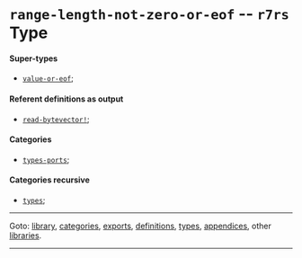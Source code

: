 

<a id='type__r7rs__range-length-not-zero-or-eof'></a>

# `range-length-not-zero-or-eof` -- `r7rs` Type


<a id='type__r7rs__range-length-not-zero-or-eof__super-types'></a>

#### Super-types

 * [`value-or-eof`](../../r7rs/types/value-or-eof.md#type__r7rs__value-or-eof);


<a id='type__r7rs__range-length-not-zero-or-eof__referent-definitions-output'></a>

#### Referent definitions as output

 * [`read-bytevector!`](../../r7rs/definitions/read-bytevector_21.md#definition__r7rs__read-bytevector_21);


<a id='type__r7rs__range-length-not-zero-or-eof__categories'></a>

#### Categories

 * [`types-ports`](../../r7rs/categories/types-ports.md#category__r7rs__types-ports);


<a id='type__r7rs__range-length-not-zero-or-eof__categories-recursive'></a>

#### Categories recursive

 * [`types`](../../r7rs/categories/types.md#category__r7rs__types);

----

Goto: [library](../../r7rs/_index.md#library__r7rs), [categories](../../r7rs/categories/_index.md#toc__r7rs__categories), [exports](../../r7rs/exports/_index.md#toc__r7rs__exports), [definitions](../../r7rs/definitions/_index.md#toc__r7rs__definitions), [types](../../r7rs/types/_index.md#toc__r7rs__types), [appendices](../../r7rs/appendices/_index.md#toc__r7rs__appendices), other [libraries](../../_libraries.md#toc__libraries).

----

